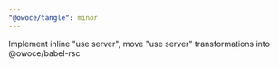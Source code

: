 ```yaml
---
"@owoce/tangle": minor
---
```


Implement inline "use server", move "use server" transformations into @owoce/babel-rsc
